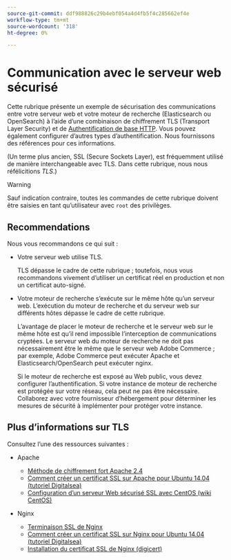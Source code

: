 ```yaml
---
source-git-commit: ddf988826c29b4ebf054a4d4fb5f4c285662ef4e
workflow-type: tm+mt
source-wordcount: '318'
ht-degree: 0%

---
```

# Communication avec le serveur web sécurisé

Cette rubrique présente un exemple de sécurisation des communications entre votre serveur web et votre moteur de recherche (Elasticsearch ou OpenSearch) à l’aide d’une combinaison de chiffrement TLS (Transport Layer Security) et de [Authentification de base HTTP](https://datatracker.ietf.org/doc/html/rfc2617). Vous pouvez également configurer d’autres types d’authentification. Nous fournissons des références pour ces informations.

(Un terme plus ancien, SSL (Secure Sockets Layer), est fréquemment utilisé de manière interchangeable avec TLS. Dans cette rubrique, nous nous réfélicitions *TLS*.)

>[!WARNING]
>
>Sauf indication contraire, toutes les commandes de cette rubrique doivent être saisies en tant qu’utilisateur avec `root` des privilèges.

## Recommendations

Nous vous recommandons ce qui suit :

* Votre serveur web utilise TLS.

  TLS dépasse le cadre de cette rubrique ; toutefois, nous vous recommandons vivement d’utiliser un certificat réel en production et non un certificat auto-signé.

* Votre moteur de recherche s’exécute sur le même hôte qu’un serveur web. L’exécution du moteur de recherche et du serveur web sur différents hôtes dépasse le cadre de cette rubrique.

  L’avantage de placer le moteur de recherche et le serveur web sur le même hôte est qu’il rend impossible l’interception de communications cryptées. Le serveur web du moteur de recherche ne doit pas nécessairement être le même que le serveur web Adobe Commerce ; par exemple, Adobe Commerce peut exécuter Apache et Elasticsearch/OpenSearch peut exécuter nginx.

  Si le moteur de recherche est exposé au Web public, vous devez configurer l’authentification. Si votre instance de moteur de recherche est protégée sur votre réseau, cela peut ne pas être nécessaire. Collaborez avec votre fournisseur d’hébergement pour déterminer les mesures de sécurité à implémenter pour protéger votre instance.

## Plus d’informations sur TLS

Consultez l’une des ressources suivantes :

* Apache

   * [Méthode de chiffrement fort Apache 2.4](https://httpd.apache.org/docs/2.4/ssl/ssl_howto.html)
   * [Comment créer un certificat SSL sur Apache pour Ubuntu 14.04 (tutoriel Digitalsea)](https://www.digitalocean.com/community/tutorials/how-to-create-a-ssl-certificate-on-apache-for-ubuntu-14-04)
   * [Configuration d’un serveur Web sécurisé SSL avec CentOS (wiki CentOS)](https://wiki.centos.org/HowTos/Https)

* Nginx

   * [Terminaison SSL de Nginx](https://www.nginx.com/resources/admin-guide/nginx-ssl-termination/)
   * [Comment créer un certificat SSL sur Nginx pour Ubuntu 14.04 (tutoriel Digitalsea)](https://www.digitalocean.com/community/tutorials/how-to-create-an-ssl-certificate-on-nginx-for-ubuntu-14-04)
   * [Installation du certificat SSL de Nginx (digicert)](https://www.digicert.com/ssl-certificate-installation-nginx.htm)
